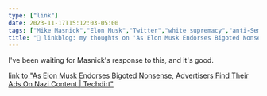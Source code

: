 ```yaml
---
type: ["link"]
date: 2023-11-17T15:12:03-05:00
tags: ["Mike Masnick","Elon Musk","Twitter","white supremacy","anti-Semitism","white pride"]
title: "🔗 linkblog: my thoughts on 'As Elon Musk Endorses Bigoted Nonsense, Advertisers Find Their Ads On Nazi Content | Techdirt'"
---
```

I've been waiting for Masnick's response to this, and it's good.

[link to "As Elon Musk Endorses Bigoted Nonsense, Advertisers Find Their Ads On Nazi Content | Techdirt"](https://www.techdirt.com/2023/11/17/as-elon-musk-endorses-bigoted-nonsense-advertisers-find-their-ads-on-nazi-content/)
